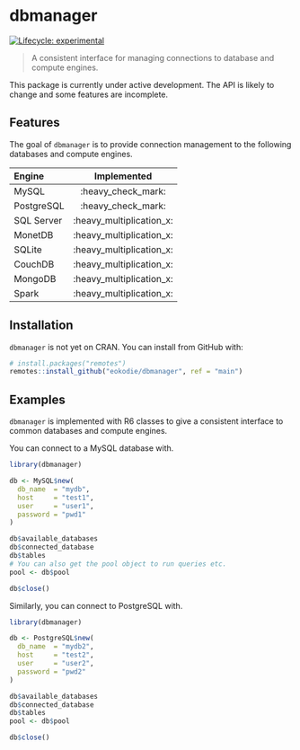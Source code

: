 
<!-- README.md is generated from README.Rmd. Please edit that file -->

# dbmanager

<div data-align="center">

<!-- hex -->

<!-- <img src="./man/figures/logo.png" height = "200px" /> -->

<!-- badges: start -->

<!-- Experimental -->

[![Lifecycle:
experimental](https://img.shields.io/badge/lifecycle-experimental-orange.svg)](https://www.tidyverse.org/lifecycle/#experimental)
<!-- badges: end -->

<!-- links start -->

<!-- links end -->

</div>

> A consistent interface for managing connections to database and
> compute engines.

This package is currently under active development. The API is likely to
change and some features are incomplete.

## Features

The goal of `dbmanager` is to provide connection management to the
following databases and compute engines.

| Engine     |        Implemented         |
| :--------- | :------------------------: |
| MySQL      |    :heavy\_check\_mark:    |
| PostgreSQL |    :heavy\_check\_mark:    |
| SQL Server | :heavy\_multiplication\_x: |
| MonetDB    | :heavy\_multiplication\_x: |
| SQLite     | :heavy\_multiplication\_x: |
| CouchDB    | :heavy\_multiplication\_x: |
| MongoDB    | :heavy\_multiplication\_x: |
| Spark      | :heavy\_multiplication\_x: |

## Installation

`dbmanager` is not yet on CRAN. You can install from GitHub with:

``` r
# install.packages("remotes")
remotes::install_github("eokodie/dbmanager", ref = "main")
```

## Examples

`dbmanager` is implemented with R6 classes to give a consistent
interface to common databases and compute engines.

You can connect to a MySQL database with.

``` r
library(dbmanager)

db <- MySQL$new(
  db_name  = "mydb",
  host     = "test1", 
  user     = "user1", 
  password = "pwd1"
)

db$available_databases
db$connected_database
db$tables
# You can also get the pool object to run queries etc.
pool <- db$pool

db$close()
```

Similarly, you can connect to PostgreSQL with.

``` r
library(dbmanager)

db <- PostgreSQL$new(
  db_name  = "mydb2",
  host     = "test2", 
  user     = "user2", 
  password = "pwd2"
)

db$available_databases
db$connected_database
db$tables
pool <- db$pool

db$close()
```
